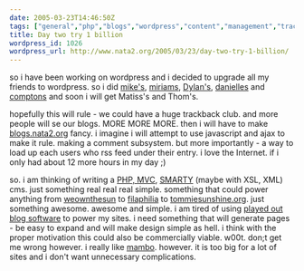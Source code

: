 ```yaml
---
date: 2005-03-23T14:46:50Z
tags: ["general","php","blogs","wordpress","content","management","trackbacks","xml","xslt","mvc","smarty"]
title: Day two try 1 billion
wordpress_id: 1026
wordpress_url: http://www.nata2.org/2005/03/23/day-two-try-1-billion/
---
```


so i have been working on wordpress and i decided to upgrade all my friends to wordpress. so i did <a href="http://www.proxientunit.com">mike's</a>, <a href="http://www.mimiblume.com" title="miriams">miriams</a>, <a href="http://www.dylanreed.org" title="Dylan's">Dylan's</a>, <a href="http://www.danielleclock.org/blog/">danielles</a> and <A href="http://www.mikecompton.com/blog/">comptons</a> and soon i will get Matiss's and Thom's. 

hopefully this will rule - we could have a huge trackback club. and more people will se our blogs. MORE MORE MORE. then i will have to make <a href="http://blogs.nata2.org">blogs.nata2.org</a> fancy. i imagine i will attempt to use javascript and ajax to make it rule. making a comment subsystem. but more importantly - a way to load up each users who rss feed under their entry. i love the Internet. if i only had about 12 more hours in my day ;)

so. i am thinking of writing a <a href="http://www.phpmvc.net/">PHP, MVC</a>, <a href="http://smarty.php.net/">SMARTY</a> (maybe with XSL, XML) cms. just something real real real simple. something that could power anything from <a href="http://www.weownthesun.com">weownthesun</a> to <a href="http://www.filaphilia.com">filaphilia</a> to <a href="http://www.tommiesunshine.org">tommiesunshine.org</a>. just something awesome. awesome and simple. i am tired of using <a href="http://www.movabletype.org">played out blog software</a> to power my sites. i need something that will generate pages - be easy to expand and will make design simple as hell. i think with the proper motivation this could also be commercially viable. w00t. don;t get me wrong however. i really like <a href="http://www.mamboforge.com">mambo</a>. however. it is too big for a lot of sites and i don't want unnecessary complications. 
